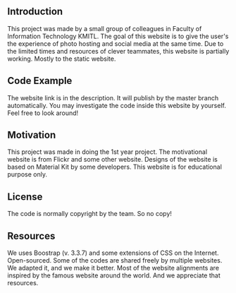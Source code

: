 ## Introduction

This project was made by a small group of colleagues in Faculty of Information Technology KMITL.
The goal of this website is to give the user's the experience of photo hosting and social media at the same time.
Due to the limited times and resources of clever teammates, this website is partially working. Mostly to the static website.

## Code Example

The website link is in the description. It will publish by the master branch automatically.
You may investigate the code inside this website by yourself. Feel free to look around!

## Motivation

This project was made in doing the 1st year project. The motivational website is from Flickr and some other website.
Designs of the website is based on Material Kit by some developers. This website is for educational purpose only.

## License

The code is normally copyright by the team. So no copy!

## Resources

We uses Boostrap (v. 3.3.7) and some extensions of CSS on the Internet. Open-sourced.
Some of the codes are shared freely by multiple websites. We adapted it, and we make it better.
Most of the website alignments are inspired by the famous website around the world. And we appreciate that resources.